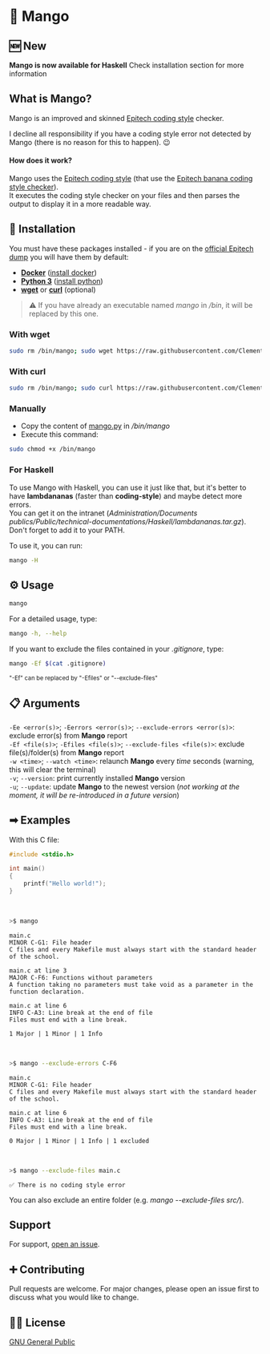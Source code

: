 # 🥭 Mango

## 🆕 New
**Mango is now available for Haskell**
Check installation section for more information

## What is Mango?

Mango is an improved and skinned [Epitech coding style](https://github.com/Epitech/coding-style-checker) checker.

I decline all responsibility if you have a coding style error not detected by Mango (there is no reason for this to happen). 😉

#### How does it work?
Mango uses the [Epitech coding style](https://github.com/Epitech/coding-style-checker) (that use the [Epitech banana coding style checker](https://github.com/Epitech/banana-coding-style-checker)).\
It executes the coding style checker on your files and then parses the output to display it in a more readable way.

## 🔧 Installation

You must have these packages installed - if you are on the [official Epitech dump](https://github.com/Epitech/dump) you will have them by default:
 - [**Docker**](https://www.docker.com) ([install docker](https://docs.docker.com/engine/install))
 - [**Python 3**](https://www.python.org) ([install python](https://www.python.org/downloads))
 - [**wget**](https://www.gnu.org/software/wget) or [**curl**](https://curl.se/) (optional)

> ⚠ If you have already an executable named *mango* in */bin*, it will be replaced by this one.

### With wget
```bash
sudo rm /bin/mango; sudo wget https://raw.githubusercontent.com/Clement-Z4RM/Mango/main/mango.py -O /bin/mango && sudo chmod +x /bin/mango
```
### With curl
```bash
sudo rm /bin/mango; sudo curl https://raw.githubusercontent.com/Clement-Z4RM/Mango/main/mango.py -o /bin/mango && sudo chmod +x /bin/mango
```
### Manually
 - Copy the content of [mango.py](https://raw.githubusercontent.com/Clement-Z4RM/Mango/main/mango.py) in */bin/mango*
 - Execute this command:
```bash
sudo chmod +x /bin/mango
```
### For Haskell
To use Mango with Haskell, you can use it just like that, but it's better to have **lambdananas** (faster than **coding-style**) and maybe detect more errors.\
You can get it on the intranet (*Administration/Documents publics/Public/technical-documentations/Haskell/lambdananas.tar.gz*).\
Don't forget to add it to your PATH.

To use it, you can run:
```bash
mango -H
```

## ⚙ Usage

```bash
mango
```

For a detailed usage, type:
```bash
mango -h, --help
```

If you want to exclude the files contained in your *.gitignore*, type:
```bash
mango -Ef $(cat .gitignore)
```
<sub>"-Ef" can be replaced by "-Efiles" or "--exclude-files"</sub>

## 📋 Arguments

`-Ee <error(s)>`; `-Eerrors <error(s)>`; `--exclude-errors <error(s)>`: exclude error(s) from **Mango** report\
`-Ef <file(s)>`; `-Efiles <file(s)>`; `--exclude-files <file(s)>`: exclude file(s)/folder(s) from **Mango** report\
`-w <time>`; `--watch <time>`: relaunch **Mango** every *time* seconds (warning, this will clear the terminal)\
`-v`; `--version`: print currently installed **Mango** version\
`-u`; `--update`: update **Mango** to the newest version (*not working at the moment, it will be re-introduced in a future version*)

## ➡ Examples

With this C file:
```c
#include <stdio.h>

int main()
{
    printf("Hello world!");
}
```

<br/>

```bash
>$ mango
```
```
main.c
MINOR C-G1: File header
C files and every Makefile must always start with the standard header of the school.

main.c at line 3
MAJOR C-F6: Functions without parameters
A function taking no parameters must take void as a parameter in the function declaration.

main.c at line 6
INFO C-A3: Line break at the end of file
Files must end with a line break.

1 Major | 1 Minor | 1 Info
```

<br/>

```bash
>$ mango --exclude-errors C-F6
```
```
main.c
MINOR C-G1: File header
C files and every Makefile must always start with the standard header of the school.

main.c at line 6
INFO C-A3: Line break at the end of file
Files must end with a line break.

0 Major | 1 Minor | 1 Info | 1 excluded
```

<br/>

```bash
>$ mango --exclude-files main.c
```
```
✅ There is no coding style error
```
You can also exclude an entire folder (e.g. *mango --exclude-files src/*).

## Support

For support, [open an issue](https://github.com/Clement-Z4RM/Mango/issues/new).

## ➕ Contributing

Pull requests are welcome. For major changes, please open an issue first
to discuss what you would like to change.

## 👨‍⚖️ License

[GNU General Public](https://choosealicense.com/licenses/gpl-3.0)
